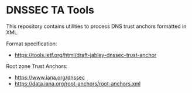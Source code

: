 # DNSSEC TA Tools

This repository contains utilities to process DNS trust anchors formatted in XML.


Format specification:

- https://tools.ietf.org/html/draft-jabley-dnssec-trust-anchor

Root zone Trust Anchors:

- https://www.iana.org/dnssec
- https://data.iana.org/root-anchors/root-anchors.xml
